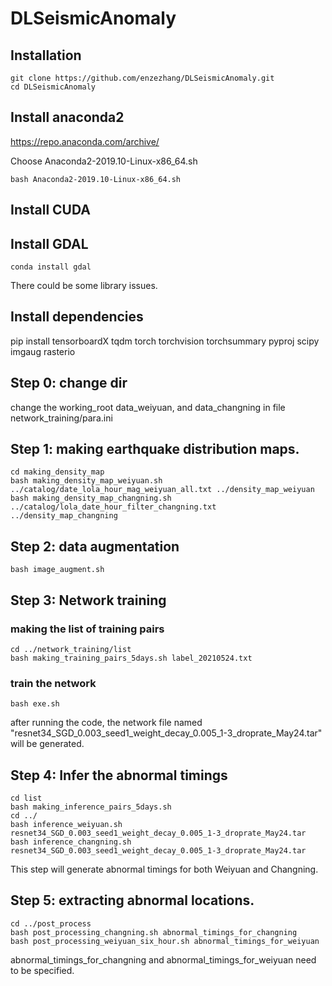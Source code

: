 # DLSeismicAnomaly
## Installation
```shell
git clone https://github.com/enzezhang/DLSeismicAnomaly.git
cd DLSeismicAnomaly
```
## Install anaconda2
https://repo.anaconda.com/archive/

Choose Anaconda2-2019.10-Linux-x86_64.sh
```Shell
bash Anaconda2-2019.10-Linux-x86_64.sh
```

## Install CUDA
## Install GDAL

```Shell
conda install gdal
```
There could be some library issues.
## Install dependencies
pip install tensorboardX tqdm torch torchvision torchsummary pyproj scipy imgaug rasterio

## Step 0: change dir

change the working_root data_weiyuan, and data_changning in file network_training/para.ini

## Step 1: making earthquake distribution maps.

```Shell
cd making_density_map
bash making_density_map_weiyuan.sh ../catalog/date_lola_hour_mag_weiyuan_all.txt ../density_map_weiyuan
bash making_density_map_changning.sh ../catalog/lola_date_hour_filter_changning.txt ../density_map_changning
```

## Step 2: data augmentation
```Shell
bash image_augment.sh
```

## Step 3: Network training

### making the list of training pairs

```Shell
cd ../network_training/list
bash making_training_pairs_5days.sh label_20210524.txt
```
### train the network 
```Shell
bash exe.sh 
```
after running the code, the network file named "resnet34_SGD_0.003_seed1_weight_decay_0.005_1-3_droprate_May24.tar" will be generated.
## Step 4: Infer the abnormal timings

```Shell
cd list
bash making_inference_pairs_5days.sh
cd ../
bash inference_weiyuan.sh resnet34_SGD_0.003_seed1_weight_decay_0.005_1-3_droprate_May24.tar
bash inference_changning.sh resnet34_SGD_0.003_seed1_weight_decay_0.005_1-3_droprate_May24.tar
```
This step will generate abnormal timings for both Weiyuan and Changning.
## Step 5: extracting abnormal locations.
```Shell
cd ../post_process
bash post_processing_changning.sh abnormal_timings_for_changning
bash post_processing_weiyuan_six_hour.sh abnormal_timings_for_weiyuan
```
abnormal_timings_for_changning and abnormal_timings_for_weiyuan need to be specified.



